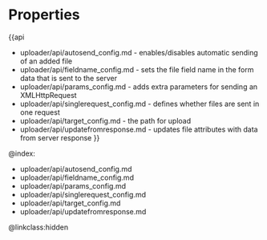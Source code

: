 Properties
==============

{{api
- uploader/api/autosend_config.md - enables/disables automatic sending of an added file
- uploader/api/fieldname_config.md - sets the file field name in the form data that is sent to the server
- uploader/api/params_config.md - adds extra parameters for sending an XMLHttpRequest
- uploader/api/singlerequest_config.md - defines whether files are sent in one request
- uploader/api/target_config.md - the path for upload
- uploader/api/updatefromresponse.md - updates file attributes with data from server response 
}}


@index:
- uploader/api/autosend_config.md 
- uploader/api/fieldname_config.md 
- uploader/api/params_config.md 
- uploader/api/singlerequest_config.md 
- uploader/api/target_config.md
- uploader/api/updatefromresponse.md

@linkclass:hidden